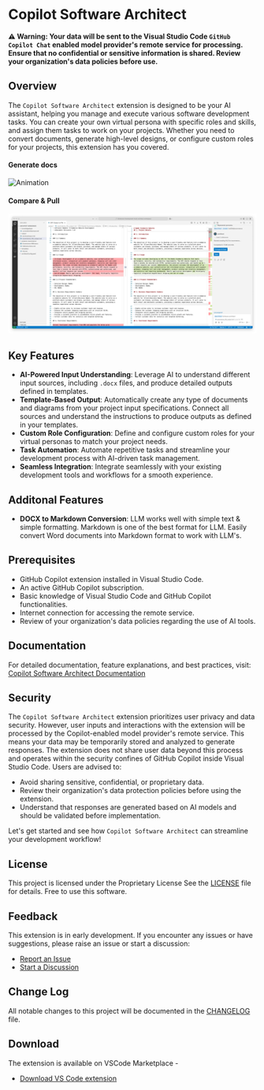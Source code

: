 # Copilot Software Architect

**⚠ Warning: Your data will be sent to the Visual Studio Code `GitHub Copilot Chat` enabled model provider's remote service for processing. Ensure that no confidential or sensitive information is shared. Review your organization's data policies before use.**

## Overview

The `Copilot Software Architect` extension is designed to be your AI assistant, helping you manage and execute various software development tasks. You can create your own virtual persona with specific roles and skills, and assign them tasks to work on your projects. Whether you need to convert documents, generate high-level designs, or configure custom roles for your projects, this extension has you covered.

#### Generate docs
![Animation](gifs/hld.gif)

#### Compare & Pull
![Animation](gifs/compareSave.png)

## Key Features

- **AI-Powered Input Understanding**: Leverage AI to understand different input sources, including `.docx` files, and produce detailed outputs defined in templates.
- **Template-Based Output**: Automatically create any type of documents and diagrams from your project input specifications. Connect all sources and understand the instructions to produce outputs as defined in your templates.
- **Custom Role Configuration**: Define and configure custom roles for your virtual personas to match your project needs.
- **Task Automation**: Automate repetitive tasks and streamline your development process with AI-driven task management.
- **Seamless Integration**: Integrate seamlessly with your existing development tools and workflows for a smooth experience.


## Additonal Features
- **DOCX to Markdown Conversion**: LLM works well with simple text & simple formatting. Markdown is one of the best format for LLM. Easily convert Word documents into Markdown format to work with LLM's.

## Prerequisites

- GitHub Copilot extension installed in Visual Studio Code.
- An active GitHub Copilot subscription.
- Basic knowledge of Visual Studio Code and GitHub Copilot functionalities.
- Internet connection for accessing the remote service.
- Review of your organization's data policies regarding the use of AI tools.

## Documentation

For detailed documentation, feature explanations, and best practices, visit:
[Copilot Software Architect Documentation](https://www.docs.hihelloai.com/)

## Security

The `Copilot Software Architect` extension prioritizes user privacy and data security. However, user inputs and interactions with the extension will be processed by the Copilot-enabled model provider's remote service. This means your data may be temporarily stored and analyzed to generate responses. The extension does not share user data beyond this process and operates within the security confines of GitHub Copilot inside Visual Studio Code. Users are advised to:

- Avoid sharing sensitive, confidential, or proprietary data.
- Review their organization's data protection policies before using the extension.
- Understand that responses are generated based on AI models and should be validated before implementation.

Let's get started and see how `Copilot Software Architect` can streamline your development workflow!

## License

This project is licensed under the Proprietary License See the [LICENSE](LICENSE) file for details. Free to use this software.

## Feedback

This extension is in early development. If you encounter any issues or have suggestions, please raise an issue or start a discussion:

- [Report an Issue](https://github.com/ilayanambi-ponramu/vscode-copilot-architect-participant/issues)
- [Start a Discussion](https://github.com/ilayanambi-ponramu/vscode-copilot-architect-participant/discussions)

## Change Log

All notable changes to this project will be documented in the [CHANGELOG](CHANGELOG.md) file.

## Download

The extension is available on VSCode Marketplace -

- [Download VS Code extension](https://marketplace.visualstudio.com/items?itemName=Ilayanambi-Ponramu.vscode-copilot-architect-participant)